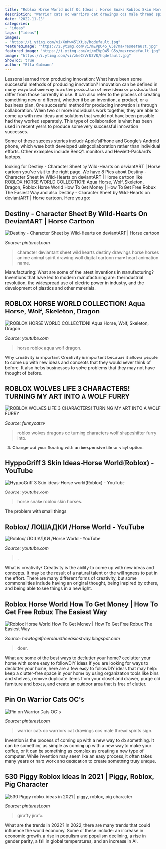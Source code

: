 ```yaml
---
title: "Roblox Horse World Wolf Oc Ideas : Horse Snake Roblox Skin Horses"
description: "Warrior cats oc warriors cat drawings ocs male thread spirits sign"
date: "2022-11-18"
categories:
- "ideas"
tags: ["ideas"]
images:
- "https://i.ytimg.com/vi/XnMw45lXtUs/hqdefault.jpg"
featuredImage: "https://i.ytimg.com/vi/mEVpO45_G5s/maxresdefault.jpg"
featured_image: "https://i.ytimg.com/vi/mEVpO45_G5s/maxresdefault.jpg"
image: "https://i.ytimg.com/vi/zkeCzVrU3V8/hqdefault.jpg"
ShowToc: true
author: "Elta Gutmann"
---
```



Lessons learned from producing innovation: What have been some successful methods of producing innovation?
Innovation can be defined in many ways but one way is as the production of new ideas or products that differ from those currently in use. It can also refer to the process of creating something new or different, whether it be an invention, a product, or a business plan.
One successful method for producing innovation is through collaboration. When two or more individuals work together, they are able to come up with new ideas and solutions that would not have been possible had they worked separately. This type of collaboration is what has been used in recent years to produce some very successful innovation successes.

Some of these success stories include Apple’siPhone and Google’s Android phone, which were both developed usingcollaboration rather than individual efforts. Other examples include BenQ’s monitors and Hewlett-Packard’s laptops.

	

		
looking for Destiny - Character Sheet by Wild-Hearts on deviantART | Horse cartoon you've visit to the right page. We have 8 Pics about Destiny - Character Sheet by Wild-Hearts on deviantART | Horse cartoon like ROBLOX HORSE WORLD COLLECTION! Aqua Horse, Wolf, Skeleton, Dragon, Roblox Horse World How To Get Money | How To Get Free Robux The Easiest Way and also Destiny - Character Sheet by Wild-Hearts on deviantART | Horse cartoon. Here you go:
		
    
## Destiny - Character Sheet By Wild-Hearts On DeviantART | Horse Cartoon

<img loading=lazy src="https://i.pinimg.com/originals/d6/7b/1e/d67b1e34a33336133aa86026761eb133.png" onerror="this.onerror=null;this.src='https://tse3.mm.bing.net/th?id=OIP.NUaCjVfmNNhT-ZPvh9m_vAHaEO&amp;pid=15.1';" alt="Destiny - Character Sheet by Wild-Hearts on deviantART | Horse cartoon">

_Source: pinterest.com_

>character deviantart sheet wild hearts destiny drawings horse horses anime animal spirit drawing wolf digital cartoon mare heart animation name. 

	

Manufacturing: What are some of the latest inventions in manufacturing?
Inventions that have led to modern manufacturing are: the industrial revolution, the widespread use of electric power in industry, and the development of plastics and other materials.

    
## ROBLOX HORSE WORLD COLLECTION! Aqua Horse, Wolf, Skeleton, Dragon

<img loading=lazy src="https://i.ytimg.com/vi/mEVpO45_G5s/maxresdefault.jpg" onerror="this.onerror=null;this.src='https://tse3.mm.bing.net/th?id=OIP.3iNpyWUbH68c_kH7ovn3TwHaEK&amp;pid=15.1';" alt="ROBLOX HORSE WORLD COLLECTION! Aqua Horse, Wolf, Skeleton, Dragon">

_Source: youtube.com_

>horse roblox aqua wolf dragon. 

	

Why creativity is important
Creativity is important because it allows people to come up with new ideas and concepts that they would never think of before. It also helps businesses to solve problems that they may not have thought of before.

    
## ROBLOX WOLVES LIFE 3 CHARACTERS! TURNING MY ART INTO A WOLF FURRY

<img loading=lazy src="https://i.ytimg.com/vi/XnMw45lXtUs/hqdefault.jpg" onerror="this.onerror=null;this.src='https://tse1.mm.bing.net/th?id=OIP.hIzBkwD3KhxjCYY2lZ-cgwHaFj&amp;pid=15.1';" alt="ROBLOX WOLVES LIFE 3 CHARACTERS! TURNING MY ART INTO A WOLF FURRY">

_Source: funnycat.tv_

>roblox wolves dragons oc turning characters wolf shapeshifter furry into. 

	

3. Change out your flooring with an inexpensive tile or vinyl option.

    
## HyppoGriff 3 Skin Ideas-Horse World(Roblox) - YouTube

<img loading=lazy src="https://i.ytimg.com/vi/zkeCzVrU3V8/hqdefault.jpg" onerror="this.onerror=null;this.src='https://tse2.mm.bing.net/th?id=OIP.6Ir1Pn5MUXehzapI63UNywHaFj&amp;pid=15.1';" alt="HyppoGriff 3 Skin ideas-Horse world(Roblox) - YouTube">

_Source: youtube.com_

>horse snake roblox skin horses. 

	

The problem with small things
 

    
## Roblox/ ЛОШАДКИ /Horse World - YouTube

<img loading=lazy src="https://i.ytimg.com/vi/6S1YdH1iUrE/maxresdefault.jpg" onerror="this.onerror=null;this.src='https://tse4.mm.bing.net/th?id=OIP.HMWtxl-hQlxzoz285ZhZowHaEK&amp;pid=15.1';" alt="Roblox/ ЛОШАДКИ /Horse World - YouTube">

_Source: youtube.com_

>. 

	

What is creativity?
Creativity is the ability to come up with new ideas and concepts. It may be the result of a natural talent or the willingness to put in the effort. There are many different forms of creativity, but some commonalities include having an original thought, being inspired by others, and being able to see things in a new light.

    
## Roblox Horse World How To Get Money | How To Get Free Robux The Easiest Way

<img loading=lazy src="https://pbs.twimg.com/media/D6w0iAWX4AA4Q7M.jpg" onerror="this.onerror=null;this.src='https://tse4.mm.bing.net/th?id=OIP._bq4t2dSakBmO_gFO_Eu8QHaEb&amp;pid=15.1';" alt="Roblox Horse World How To Get Money | How To Get Free Robux The Easiest Way">

_Source: howtogetfreerobuxtheeasiestway.blogspot.com_

>doer. 

	

What are some of the best ways to declutter your home?
declutter your home with some easy to followDIY ideas 
If you are looking for ways to declutter your home, here are a few easy to followDIY ideas that may help: keep a clutter-free space in your home by using organization tools like bins and shelves, remove duplicate items from your closet and drawer, purge old furniture and boxes, and create an outdoor area that is free of clutter.

    
## Pin On Warrior Cats OC&#039;s

<img loading=lazy src="https://i.pinimg.com/originals/6d/d7/09/6dd70941d20bc56698dca20082a4dfdd.png" onerror="this.onerror=null;this.src='https://tse2.mm.bing.net/th?id=OIP.c9saq2KI9BzEcs4C192HCgHaHz&amp;pid=15.1';" alt="Pin on Warrior Cats OC&#039;s">

_Source: pinterest.com_

>warrior cats oc warriors cat drawings ocs male thread spirits sign. 

	

Invention is the process of coming up with a new way to do something. It can be something as simple as coming up with a new way to make your coffee, or it can be something as complex as creating a new type of computer. While invention may seem like an easy process, it often takes many years of hard work and dedication to create something truly unique.

    
## 530 Piggy Roblox Ideas In 2021 | Piggy, Roblox, Pig Character

<img loading=lazy src="https://i.pinimg.com/474x/0b/79/17/0b7917845f836470917fd29cdd38ae01.jpg" onerror="this.onerror=null;this.src='https://tse4.mm.bing.net/th?id=OIP.SYpI9CVmK9mE0dKXg3oIawAAAA&amp;pid=15.1';" alt="530 Piggy roblox ideas in 2021 | piggy, roblox, pig character">

_Source: pinterest.com_

>giraffy jirafa. 

	

What are the trends in 2022?
In 2022, there are many trends that could influence the world economy. Some of these include: an increase in economic growth, a rise in populism and populism declining, a rise in gender parity, a fall in global temperatures, and an increase in AI.

